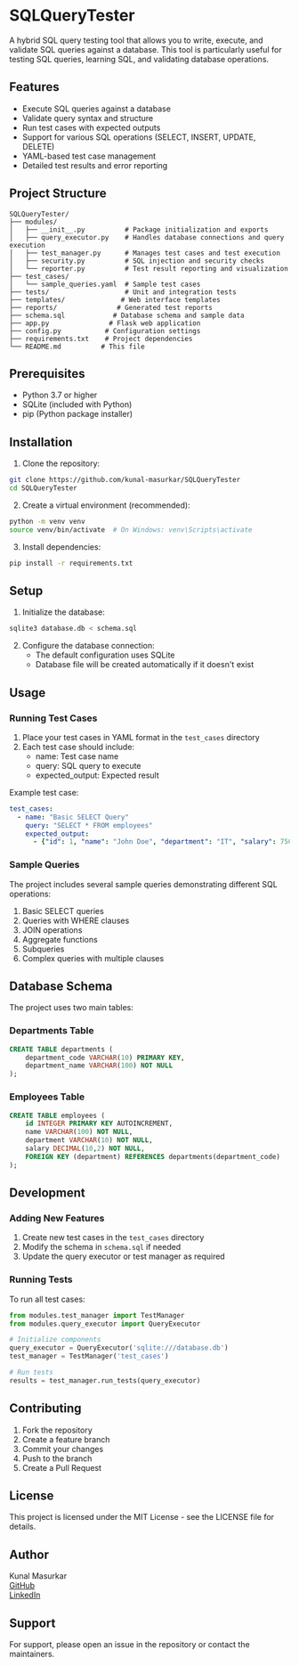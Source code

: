 # SQLQueryTester

A hybrid SQL query testing tool that allows you to write, execute, and validate SQL queries against a database. This tool is particularly useful for testing SQL queries, learning SQL, and validating database operations.

## Features

- Execute SQL queries against a database
- Validate query syntax and structure
- Run test cases with expected outputs
- Support for various SQL operations (SELECT, INSERT, UPDATE, DELETE)
- YAML-based test case management
- Detailed test results and error reporting

## Project Structure

```
SQLQueryTester/
├── modules/
│   ├── __init__.py          # Package initialization and exports
│   ├── query_executor.py    # Handles database connections and query execution
│   ├── test_manager.py      # Manages test cases and test execution
│   ├── security.py          # SQL injection and security checks
│   └── reporter.py          # Test result reporting and visualization
├── test_cases/
│   └── sample_queries.yaml  # Sample test cases
├── tests/                   # Unit and integration tests
├── templates/              # Web interface templates
├── reports/               # Generated test reports
├── schema.sql            # Database schema and sample data
├── app.py               # Flask web application
├── config.py           # Configuration settings
├── requirements.txt    # Project dependencies
└── README.md          # This file
```

## Prerequisites

- Python 3.7 or higher
- SQLite (included with Python)
- pip (Python package installer)

## Installation

1. Clone the repository:
```bash
git clone https://github.com/kunal-masurkar/SQLQueryTester
cd SQLQueryTester
```

2. Create a virtual environment (recommended):
```bash
python -m venv venv
source venv/bin/activate  # On Windows: venv\Scripts\activate
```

3. Install dependencies:
```bash
pip install -r requirements.txt
```

## Setup

1. Initialize the database:
```bash
sqlite3 database.db < schema.sql
```

2. Configure the database connection:
   - The default configuration uses SQLite
   - Database file will be created automatically if it doesn't exist

## Usage

### Running Test Cases

1. Place your test cases in YAML format in the `test_cases` directory
2. Each test case should include:
   - name: Test case name
   - query: SQL query to execute
   - expected_output: Expected result

Example test case:
```yaml
test_cases:
  - name: "Basic SELECT Query"
    query: "SELECT * FROM employees"
    expected_output:
      - {"id": 1, "name": "John Doe", "department": "IT", "salary": 75000}
```

### Sample Queries

The project includes several sample queries demonstrating different SQL operations:

1. Basic SELECT queries
2. Queries with WHERE clauses
3. JOIN operations
4. Aggregate functions
5. Subqueries
6. Complex queries with multiple clauses

## Database Schema

The project uses two main tables:

### Departments Table
```sql
CREATE TABLE departments (
    department_code VARCHAR(10) PRIMARY KEY,
    department_name VARCHAR(100) NOT NULL
);
```

### Employees Table
```sql
CREATE TABLE employees (
    id INTEGER PRIMARY KEY AUTOINCREMENT,
    name VARCHAR(100) NOT NULL,
    department VARCHAR(10) NOT NULL,
    salary DECIMAL(10,2) NOT NULL,
    FOREIGN KEY (department) REFERENCES departments(department_code)
);
```

## Development

### Adding New Features

1. Create new test cases in the `test_cases` directory
2. Modify the schema in `schema.sql` if needed
3. Update the query executor or test manager as required

### Running Tests

To run all test cases:
```python
from modules.test_manager import TestManager
from modules.query_executor import QueryExecutor

# Initialize components
query_executor = QueryExecutor('sqlite:///database.db')
test_manager = TestManager('test_cases')

# Run tests
results = test_manager.run_tests(query_executor)
```

## Contributing

1. Fork the repository
2. Create a feature branch
3. Commit your changes
4. Push to the branch
5. Create a Pull Request

## License

This project is licensed under the MIT License - see the LICENSE file for details.

## Author

Kunal Masurkar <br>
 [GitHub](https://github.com/kunal-masurkar) <br>  [LinkedIn](https://linkedin.com/in/kunal-masurkar-8494a123a)

## Support

For support, please open an issue in the repository or contact the maintainers. 
